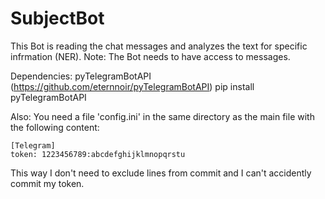 # SubjectBot

This Bot is reading the chat messages and analyzes the text for specific infrmation (NER).
Note: The Bot needs to have access to messages.

Dependencies:
    pyTelegramBotAPI (https://github.com/eternnoir/pyTelegramBotAPI)
    pip install pyTelegramBotAPI

Also:
You need a file 'config.ini' in the same directory as the main file
with the following content:

    [Telegram]
    token: 1223456789:abcdefghijklmnopqrstu

This way I don't need to exclude lines from commit and I can't accidently commit my token.
